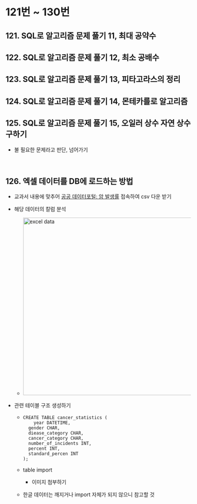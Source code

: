# 121번 ~ 130번

## 121. SQL로 알고리즘 문제 풀기 11, 최대 공약수

## 122. SQL로 알고리즘 문제 풀기 12, 최소 공배수

## 123. SQL로 알고리즘 문제 풀기 13, 피타고라스의 정리

## 124. SQL로 알고리즘 문제 풀기 14, 몬테카를로 알고리즘

## 125. SQL로 알고리즘 문제 풀기 15, 오일러 상수 자연 상수 구하기

- 불 필요한 문제라고 판단, 넘어가기

<br />

## 126. 엑셀 데이터를 DB에 로드하는 방법

- 교과서 내용에 맞추어 <a href="https://www.data.go.kr/data/15009644/fileData.do">공공 데이터포털: 암 발생률</a> 접속하여 csv 다운 받기

- 해당 데이터의 칼럼 분석

  - <img width="482" alt="excel data" src="https://github.com/user-attachments/assets/b312a8e5-54bc-4199-812e-ab3ea2412ffe" />

- 관련 테이블 구조 생성하기

  - ```mysql
    CREATE TABLE cancer_statistics (
    	year DATETIME,
      gender CHAR,
      diease_category CHAR,
      cancer_category CHAR,
      number_of_incidents INT,
      percent INT,
      standard_percen INT
    );
    ```

  - table import

    - 이미지 첨부하기

  - 한글 데이터는 깨지거나 import 자체가 되지 않으니 참고할 것

<br />
